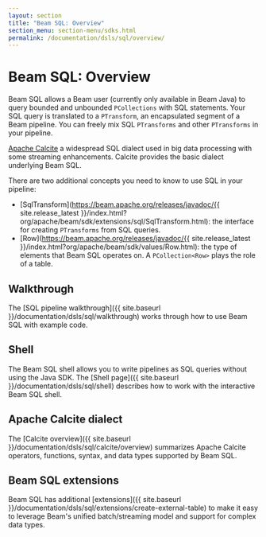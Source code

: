 ```yaml
---
layout: section
title: "Beam SQL: Overview"
section_menu: section-menu/sdks.html
permalink: /documentation/dsls/sql/overview/
---
```

<!--
Licensed under the Apache License, Version 2.0 (the "License");
you may not use this file except in compliance with the License.
You may obtain a copy of the License at

http://www.apache.org/licenses/LICENSE-2.0

Unless required by applicable law or agreed to in writing, software
distributed under the License is distributed on an "AS IS" BASIS,
WITHOUT WARRANTIES OR CONDITIONS OF ANY KIND, either express or implied.
See the License for the specific language governing permissions and
limitations under the License.
-->

# Beam SQL: Overview

Beam SQL allows a Beam user (currently only available in Beam Java) to query
bounded and unbounded `PCollections` with SQL statements. Your SQL query
is translated to a `PTransform`, an encapsulated segment of a Beam pipeline.
You can freely mix SQL `PTransforms` and other `PTransforms` in your pipeline.

[Apache Calcite](http://calcite.apache.org) a widespread SQL dialect used in
big data processing with some streaming enhancements. Calcite provides the
basic dialect underlying Beam SQL.

There are two additional concepts you need to know to use SQL in your pipeline:

 - [SqlTransform](https://beam.apache.org/releases/javadoc/{{ site.release_latest }}/index.html?org/apache/beam/sdk/extensions/sql/SqlTransform.html): the interface for creating `PTransforms` from SQL queries.
 - [Row](https://beam.apache.org/releases/javadoc/{{ site.release_latest }}/index.html?org/apache/beam/sdk/values/Row.html):
   the type of elements that Beam SQL operates on. A `PCollection<Row>` plays the role of a table.

## Walkthrough
The [SQL pipeline walkthrough]({{ site.baseurl
}}/documentation/dsls/sql/walkthrough) works through how to use Beam SQL with example code.

## Shell
The Beam SQL shell allows you to write pipelines as SQL queries without using the Java SDK. 
The [Shell page]({{ site.baseurl
}}/documentation/dsls/sql/shell) describes how to work with the interactive Beam SQL shell. 

## Apache Calcite dialect 
The [Calcite overview]({{ site.baseurl
}}/documentation/dsls/sql/calcite/overview) summarizes Apache Calcite operators,
functions, syntax, and data types supported by Beam SQL.

## Beam SQL extensions
Beam SQL has additional [extensions]({{ site.baseurl
}}/documentation/dsls/sql/extensions/create-external-table) to
make it easy to leverage Beam's unified batch/streaming model and support
for complex data types.